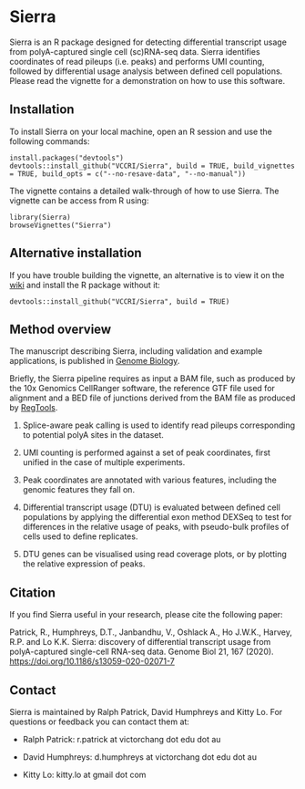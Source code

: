 
# Sierra

Sierra is an R package designed for detecting differential transcript usage from polyA-captured single cell (sc)RNA-seq data. Sierra identifies coordinates of read pileups (i.e. peaks) and performs UMI counting, followed by differential usage analysis between defined cell populations. Please read the vignette for a demonstration on how to use this software.

## Installation

To install Sierra on your local machine, open an R session and use the following commands:

```
install.packages("devtools")
devtools::install_github("VCCRI/Sierra", build = TRUE, build_vignettes = TRUE, build_opts = c("--no-resave-data", "--no-manual"))
```
The vignette contains a detailed walk-through of how to use Sierra. The vignette can be access from R using:

```
library(Sierra)
browseVignettes("Sierra")
```

## Alternative installation

If you have trouble building the vignette, an alternative is to view it on the [wiki](https://github.com/VCCRI/Sierra/wiki/Sierra-Vignette) and install the R package without it:

```
devtools::install_github("VCCRI/Sierra", build = TRUE)
```

## Method overview

The manuscript describing Sierra, including validation and example applications, is published in [Genome Biology](https://genomebiology.biomedcentral.com/articles/10.1186/s13059-020-02071-7).

Briefly, the Sierra pipeline requires as input a BAM file, such as produced by the 10x Genomics CellRanger software, the reference GTF file used for alignment and a BED file of junctions derived from the BAM file as produced by [RegTools](https://regtools.readthedocs.io/en/latest/).

1. Splice-aware peak calling is used to identify read pileups corresponding to potential polyA sites in the dataset.

2. UMI counting is performed against a set of peak coordinates, first unified in the case of multiple experiments. 

3. Peak coordinates are annotated with various features, including the genomic features they fall on.

4. Differential transcript usage (DTU) is evaluated between defined cell populations by applying the differential exon method DEXSeq to test for differences in the relative usage of peaks, with pseudo-bulk profiles of cells used to define replicates.

5. DTU genes can be visualised using read coverage plots, or by plotting the relative expression of peaks. 

## Citation

If you find Sierra useful in your research, please cite the following paper:

Patrick, R., Humphreys, D.T., Janbandhu, V., Oshlack A., Ho J.W.K., Harvey, R.P. and Lo K.K. Sierra: discovery of differential transcript usage from polyA-captured single-cell RNA-seq data. Genome Biol 21, 167 (2020). https://doi.org/10.1186/s13059-020-02071-7

## Contact

Sierra is maintained by Ralph Patrick, David Humphreys and Kitty Lo. For questions or feedback you can contact them at:

* Ralph Patrick: r.patrick at victorchang dot edu dot au

* David Humphreys: d.humphreys at victorchang dot edu dot au

* Kitty Lo: kitty.lo at gmail dot com

